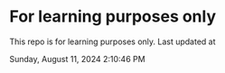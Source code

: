 # For learning purposes only
This repo is for learning purposes only.
Last updated at

Sunday, August 11, 2024 2:10:46 PM

